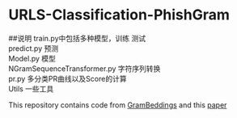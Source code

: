 # URLS-Classification-PhishGram

##说明
train.py中包括多种模型，训练 测试\
predict.py 预测\
Model.py 模型\
NGramSequenceTransformer.py 字符序列转换\
pr.py 多分类PR曲线以及Score的计算\
Utils 一些工具

This repository contains code from [GramBeddings](https://github.com/fcdalgic/GramBeddings) and this [paper](https://www.sciencedirect.com/science/article/abs/pii/S016740482200356X)
